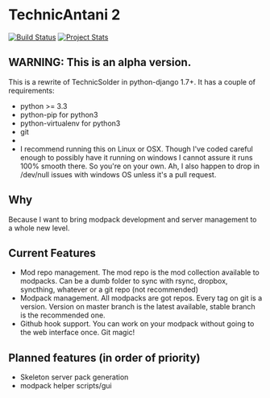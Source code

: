 # TechnicAntani 2
[![Build Status](https://travis-ci.org/admiral0/TechnicAntani.svg?branch=master)](https://travis-ci.org/admiral0/TechnicAntani)
[![Project Stats](https://www.openhub.net/p/TechnicAntani/widgets/project_thin_badge.gif)](https://www.openhub.net/p/TechnicAntani)

## WARNING: This is an alpha version.

This is a rewrite of TechnicSolder in python-django 1.7+. It has a couple of requirements:
 * python >= 3.3
 * python-pip for python3
 * python-virtualenv for python3
 * git
 *
 * I recommend running this on Linux or OSX. Though I've coded careful enough to possibly have it running on windows
 I cannot assure it runs 100% smooth there. So you're on your own. Ah, I also happen to drop in /dev/null issues with
 windows OS unless it's a pull request.  

## Why
Because I want to bring modpack development and server management to a whole new level.

## Current Features
 * Mod repo management. The mod repo is the mod collection available to modpacks. Can be a dumb folder to sync with
  rsync, dropbox, syncthing, whatever or a git repo (not recommended)
 * Modpack management. All modpacks are got repos. Every tag on git is a version. Version on master branch is the latest
 available, stable branch is the recommended one.
 * Github hook support. You can work on your modpack without going to the web interface once. Git magic!

## Planned features (in order of priority)
 * Skeleton server pack generation
 * modpack helper scripts/gui
